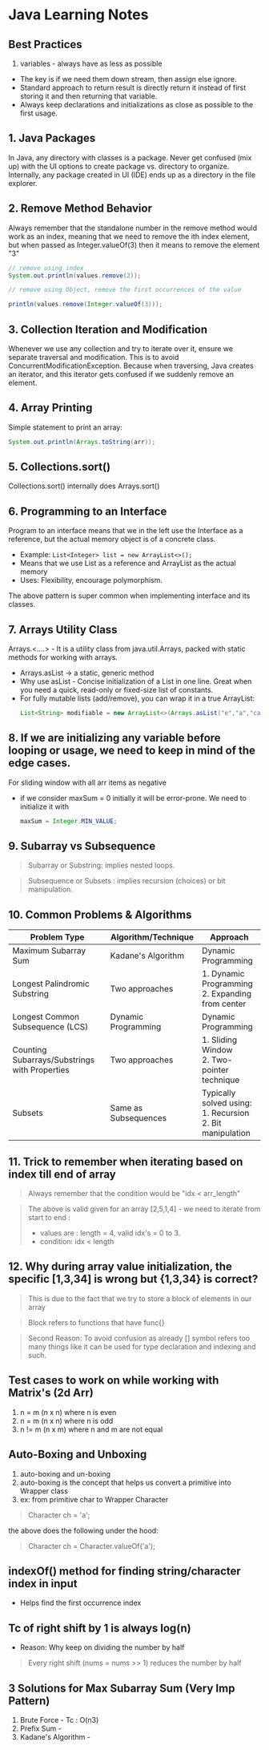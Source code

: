 # Java Learning Notes

## Best Practices

1. variables - always have as less as possible

- The key is if we need them down stream, then assign else ignore.
- Standard approach to return result is directly return it instead of first storing it and then returning that variable.
- Always keep declarations and initializations as close as possible to the first usage.

## 1. Java Packages

In Java, any directory with classes is a package. Never get confused (mix up) with the UI options to create package vs.
directory to organize. Internally, any package created in UI (IDE) ends up as a directory in the file explorer.

## 2. Remove Method Behavior

Always remember that the standalone number in the remove method would work as an index, meaning that we need to remove
the ith index element, but when passed as Integer.valueOf(3) then it means to remove the element "3"

```java
// remove using index
System.out.println(values.remove(2));

// remove using Object, remove the first occurrences of the value

println(values.remove(Integer.valueOf(3)));
```

## 3. Collection Iteration and Modification

Whenever we use any collection and try to iterate over it, ensure we separate traversal and modification. This is to
avoid ConcurrentModificationException. Because when traversing, Java creates an iterator, and this iterator gets
confused if we suddenly remove an element.

## 4. Array Printing

Simple statement to print an array:

```java
System.out.println(Arrays.toString(arr));
```

## 5. Collections.sort()

Collections.sort() internally does Arrays.sort()

## 6. Programming to an Interface

Program to an interface means that we in the left use the Interface as a reference, but the actual memory object is of a
concrete class.

- Example: `List<Integer> list = new ArrayList<>();`
- Means that we use List as a reference and ArrayList as the actual memory
- Uses: Flexibility, encourage polymorphism.

The above pattern is super common when implementing interface and its classes.

## 7. Arrays Utility Class

Arrays.<....> - It is a utility class from java.util.Arrays, packed with static methods for working with arrays.

- Arrays.asList -> a static, generic method
- Why use asList - Concise initialization of a List in one line. Great when you need a quick, read-only or fixed-size
  list of constants.
- For fully mutable lists (add/remove), you can wrap it in a true ArrayList:
  ```java
  List<String> modifiable = new ArrayList<>(Arrays.asList("e","a","cab","bob"));
  ```

## 8. If we are initializing any variable before looping or usage, we need to keep in mind of the edge cases.

For sliding window with all arr items as negative

- if we consider maxSum = 0 initially it will be error-prone. We need
  to initialize it with

  ```java
  maxSum = Integer.MIN_VALUE;
  ```

## 9. Subarray vs Subsequence

> Subarray or Substring:
> implies nested loops.

> Subsequence or Subsets :
> implies recursion (choices) or bit manipulation.

## 10. Common Problems & Algorithms

| Problem Type                                  | Algorithm/Technique  | Approach                                                       |
|-----------------------------------------------|----------------------|----------------------------------------------------------------|  
| Maximum Subarray Sum                          | Kadane's Algorithm   | Dynamic Programming                                            |
| Longest Palindromic Substring                 | Two approaches       | 1. Dynamic Programming<br>2. Expanding from center             |
| Longest Common Subsequence (LCS)              | Dynamic Programming  | Dynamic Programming                                            |
| Counting Subarrays/Substrings with Properties | Two approaches       | 1. Sliding Window<br>2. Two-pointer technique                  |
| Subsets                                       | Same as Subsequences | Typically solved using:<br>1. Recursion<br>2. Bit manipulation |

## 11. Trick to remember when iterating based on index till end of array

> Always remember that the condition would be "idx < arr_length"

> The above is valid given for an array [2,5,1,4] - we need to iterate from start to end :
> - values are : length = 4, valid idx's = 0 to 3.
> - condition: idx < length

## 12. Why during array value initialization, the specific [1,3,34] is wrong but {1,3,34} is correct?

> This is due to the fact that we try to store a block of elements in our array

> Block refers to functions that have func{}

> Second Reason: To avoid confusion as already [] symbol refers too many things like it can be used for type declaration
> and indexing and such.

## Test cases to work on while working with Matrix's (2d Arr)

1. n = m (n x n) where n is even
2. n = m (n x n) where n is odd
3. n != m (n x m) where n and m are not equal

## Auto-Boxing and Unboxing

1. auto-boxing and un-boxing
2. auto-boxing is the concept that helps us convert a primitive into Wrapper class
3. ex: from primitive char to Wrapper Character

> Character ch = 'a';

the above does the following under the hood:
> Character ch = Character.valueOf('a');

## indexOf() method for finding string/character index in input
- Helps find the first occurrence index

## Tc of right shift by 1 is always log(n)
- Reason: Why keep on dividing the number by half
> Every right shift (nums = nums >> 1) reduces the number by half


## 3 Solutions for Max Subarray Sum (Very Imp Pattern)
1. Brute Force - Tc : O(n3)
2. Prefix Sum - 
3. Kadane's Algorithm -